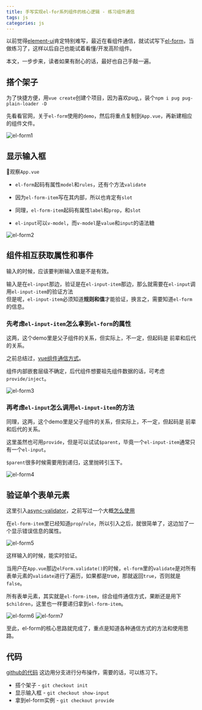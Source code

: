 ```yaml
---
title: 手写实现el-for系列组件的核心逻辑 - 练习组件通信
tags: js
categories: js
---
```


以前觉得[element-ui](https://element.eleme.cn/#/zh-CN/component/quickstart)肯定特别难写，最近在看组件通信，就试试写下[el-form](https://element.eleme.cn/#/zh-CN/component/form)，当做练习了，这样以后自己也能试着看懂/开发高阶组件。

本文，一步步来，读者如果有耐心的话，最好也自己手敲一遍。

## 搭个架子

为了快捷方便，用`vue create`创建个项目，因为喜欢pug,，装个`npm i pug pug-plain-loader -D`

先看看官网，关于`el-form`使用的`demo`，然后将重点复制到`App.vue`，再新建相应的组件文件。

![el-form1](https://p3-juejin.byteimg.com/tos-cn-i-k3u1fbpfcp/fa1ed3cd69b64cb7a0b6d85099abd83e~tplv-k3u1fbpfcp-zoom-1.image)

## 显示输入框

观察`App.vue`

- `el-form`起码有属性`model`和`rules`，还有个方法`validate`
- 因为`el-form-item`写在其内部，所以也肯定有`slot`

- 同理，`el-form-item`起码有属性`label`和`prop`，和`slot`
- `el-input`可以`v-model`，而`v-model`是`value`和`input`的语法糖

![el-form2](https://p3-juejin.byteimg.com/tos-cn-i-k3u1fbpfcp/0d9e302c74f346bd818eed87780c4ef0~tplv-k3u1fbpfcp-zoom-1.image)

## 组件相互获取属性和事件

输入的时候，应该要判断输入值是不是有效。

输入是在`el-input`那边，验证是在`el-input-item`那边，那么就需要在`el-input`调用`el-input-item`的验证方法  
但是呢，`el-input-item`必须知道**规则和值**才能验证，换言之，需要知道`el-form`的信息。

### 先考虑`el-input-item`怎么拿到`el-form`的属性

这两，这个demo里是父子组件的关系，但实际上，不一定，但起码是 前辈和后代的关系。

之前总结过，[vue组件通信方式](https://juejin.cn/post/6897143330271035399)。

组件内部嵌套层级不确定，后代组件想要祖先组件数据的话，可考虑`provide/inject`。

![el-form3](https://p3-juejin.byteimg.com/tos-cn-i-k3u1fbpfcp/5ca74b62728446eaac5fbbf43e616a6b~tplv-k3u1fbpfcp-zoom-1.image)

### 再考虑`el-input`怎么调用`el-input-item`的方法

同理，这两，这个demo里是父子组件的关系，但实际上，不一定，但起码是 前辈和后代的关系。

这里虽然也可用`provide`，但是可以试试`$parent`，毕竟一个`el-input-item`通常只有一个`el-input`。

`$parent`很多时候需要用到递归，这里抛砖引玉下。

![el-form4](https://p3-juejin.byteimg.com/tos-cn-i-k3u1fbpfcp/8220d9d3f87048eb8982f24c7ab00d2f~tplv-k3u1fbpfcp-zoom-1.image)

## 验证单个表单元素

这里引入[async-validator](https://github.com/yiminghe/async-validator)，之前写过一个大概[怎么使用](https://juejin.cn/post/6897173952213942280)

在`el-form-item`里已经知道`prop`/`rule`，所以引入之后，就很简单了，这边加了一个显示错误信息的属性。

![el-form5](https://p3-juejin.byteimg.com/tos-cn-i-k3u1fbpfcp/b53c688a80c4442698eadea1253bd0ff~tplv-k3u1fbpfcp-zoom-1.image)

这样输入的时候，能实时验证。

当用户在`App.vue`那边`elForm.validate()`的时候，`el-form`里的`validate`是对所有表单元素的`validate`进行了遍历，如果都是true，那就返回`true`，否则就是`false`。

所有表单元素，其实就是`el-form-item`，综合组件通信方式，果断还是用下`$children`，这里也一样要递归拿到`el-form-item`。

![el-form6](https://p3-juejin.byteimg.com/tos-cn-i-k3u1fbpfcp/cb1fed8c7b744618b4bf80f985c87502~tplv-k3u1fbpfcp-zoom-1.image)
![el-form7](https://p3-juejin.byteimg.com/tos-cn-i-k3u1fbpfcp/f668a3088f0948bfae37320a6f319fe7~tplv-k3u1fbpfcp-zoom-1.image)

至此，el-form的核心思路就完成了，重点是知道各种通信方式的方法和使用思路。

## 代码

[github的代码](https://github.com/frontzhm/el-form)
这边用分支进行分布操作，需要的话，可以练习下。

- 搭个架子 - `git checkout init`
- 显示输入框 - `git checkout show-input`
- 拿到el-form实例 - `git checkout provide`
